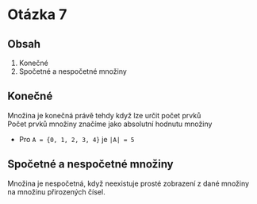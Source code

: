# Otázka 7
## Obsah
1. Konečné
2. Spočetné a nespočetné množiny

## Konečné
Množina je konečná právě tehdy když lze určit počet prvků<br>
Počet prvků množiny značíme jako absolutní hodnutu množiny
- Pro `A = {0, 1, 2, 3, 4}` je `|A| = 5`

<!--
Není ve slaidech
-->
## Spočetné a nespočetné množiny
Množina je nespočetná, když neexistuje prosté zobrazení z dané množiny na množinu přirozených čísel.